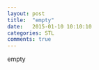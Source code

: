 ```yaml
---
layout: post
title:  "empty"
date:   2015-01-10 10:10:10
categories: STL
comments: true
---
```

empty

